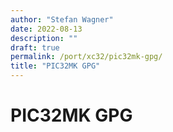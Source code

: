 ```yaml
---
author: "Stefan Wagner"
date: 2022-08-13
description: ""
draft: true
permalink: /port/xc32/pic32mk-gpg/
title: "PIC32MK GPG"
---
```


# PIC32MK GPG
